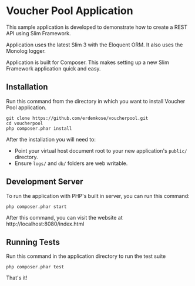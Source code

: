 # Voucher Pool Application

This sample application is developed to demonstrate how to create a REST API using Slim Framework.

Application uses the latest Slim 3 with the Eloquent ORM. It also uses the Monolog logger.

Application is built for Composer. This makes setting up a new Slim Framework application quick and easy.

## Installation

Run this command from the directory in which you want to install Voucher Pool application.

    git clone https://github.com/erdemkose/voucherpool.git
    cd voucherpool
    php composer.phar install

After the installation you will need to:

* Point your virtual host document root to your new application's `public/` directory.
* Ensure `logs/` and `db/` folders are web writable.


## Development Server

To run the application with PHP's built in server, you can run this command: 

	php composer.phar start

After this command, you can visit the website at http://localhost:8080/index.html

## Running Tests

Run this command in the application directory to run the test suite

	php composer.phar test

That's it! 
